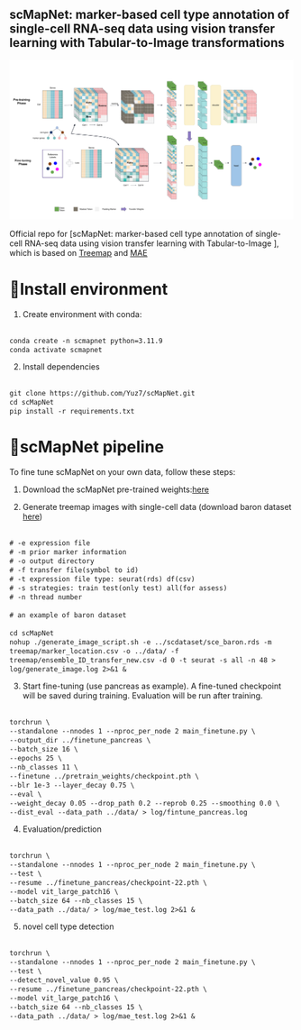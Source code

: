 ## scMapNet: marker-based cell type annotation of single-cell RNA-seq data using vision transfer learning with Tabular-to-Image transformations

<div align="center">  
<img src="static/model_overview.png" width="600">
</div>

Official repo for [scMapNet: marker-based cell type annotation of single-cell RNA-seq data using vision transfer learning with Tabular-to-Image ], which is based on [Treemap](https://cran.r-project.org/web/packages/treemap/treemap.pdf) and [MAE](https://github.com/facebookresearch/mae)

# 🔧Install environment

1. Create environment with conda:

```

conda create -n scmapnet python=3.11.9
conda activate scmapnet

```

2. Install dependencies

```

git clone https://github.com/Yuz7/scMapNet.git
cd scMapNet
pip install -r requirements.txt

```

# 🌱scMapNet pipeline

To fine tune scMapNet on your own data, follow these steps:

1. Download the scMapNet pre-trained weights:[here](https://drive.google.com/file/d/1ZlguObYTDVE-H9AqX48lfMSnvP0iTUg5/view?usp=drive_link)


2. Generate treemap images with single-cell data (download baron dataset [here](https://drive.google.com/file/d/1YrG3xP_NeAlKKM7RzC38m2x9gtlffh6Y/view?usp=drive_link))

```

# -e expression file
# -m prior marker information
# -o output directory
# -f transfer file(symbol to id)
# -t expression file type: seurat(rds) df(csv)
# -s strategies: train test(only test) all(for assess)
# -n thread number

# an example of baron dataset

cd scMapNet
nohup ./generate_image_script.sh -e ../scdataset/sce_baron.rds -m treemap/marker_location.csv -o ../data/ -f treemap/ensemble_ID_transfer_new.csv -d 0 -t seurat -s all -n 48 > log/generate_image.log 2>&1 &

``` 

3. Start fine-tuning (use pancreas as example). A fine-tuned checkpoint will be saved during training. Evaluation will be run after training.

```

torchrun \
--standalone --nnodes 1 --nproc_per_node 2 main_finetune.py \
--output_dir ../finetune_pancreas \
--batch_size 16 \
--epochs 25 \
--nb_classes 11 \
--finetune ../pretrain_weights/checkpoint.pth \
--blr 1e-3 --layer_decay 0.75 \
--eval \
--weight_decay 0.05 --drop_path 0.2 --reprob 0.25 --smoothing 0.0 \
--dist_eval --data_path ../data/ > log/fintune_pancreas.log

```

4. Evaluation/prediction

```

torchrun \
--standalone --nnodes 1 --nproc_per_node 2 main_finetune.py \
--test \
--resume ../finetune_pancreas/checkpoint-22.pth \
--model vit_large_patch16 \
--batch_size 64 --nb_classes 15 \
--data_path ../data/ > log/mae_test.log 2>&1 &

```

5. novel cell type detection

```

torchrun \
--standalone --nnodes 1 --nproc_per_node 2 main_finetune.py \
--test \
--detect_novel_value 0.95 \
--resume ../finetune_pancreas/checkpoint-22.pth \
--model vit_large_patch16 \
--batch_size 64 --nb_classes 15 \
--data_path ../data/ > log/mae_test.log 2>&1 &

```
